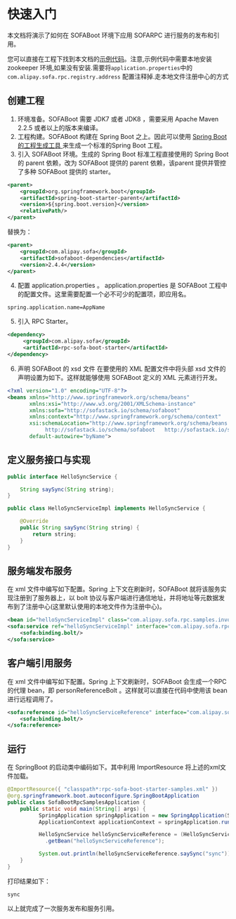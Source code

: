 # 快速入门

本文档将演示了如何在 SOFABoot 环境下应用 SOFARPC 进行服务的发布和引用。 

您可以直接在工程下找到本文档的[示例代码](https://github.com/alipay/sofa-rpc-boot-projects/tree/master/sofa-boot-samples)。注意,示例代码中需要本地安装 zookeeper 环境,如果没有安装.需要将`application.properties`中的`com.alipay.sofa.rpc.registry.address` 配置注释掉.走本地文件注册中心的方式

## 创建工程
1. 环境准备。SOFABoot 需要 JDK7 或者 JDK8 ，需要采用 Apache Maven 2.2.5 或者以上的版本来编译。
2. 工程构建。SOFABoot 构建在 Spring Boot 之上。因此可以使用 [Spring Boot 的工程生成工具 ](http://start.spring.io/)来生成一个标准的Spring Boot 工程。
3. 引入 SOFABoot 环境。生成的 Spring Boot 标准工程直接使用的 Spring Boot 的 parent 依赖，改为 SOFABoot 提供的 parent 依赖，该parent 提供并管控了多种 SOFABoot 提供的 starter。
```xml
<parent>
    <groupId>org.springframework.boot</groupId>
    <artifactId>spring-boot-starter-parent</artifactId>
    <version>${spring.boot.version}</version>
    <relativePath/> 
</parent>
```
  替换为：
```xml
<parent>
    <groupId>com.alipay.sofa</groupId>
    <artifactId>sofaboot-dependencies</artifactId>
    <version>2.4.4</version>
</parent>
```
4. 配置 application.properties 。
application.properties 是 SOFABoot 工程中的配置文件。这里需要配置一个必不可少的配置项，即应用名。
```
spring.application.name=AppName
```
5. 引入 RPC Starter。
```xml
<dependency>
     <groupId>com.alipay.sofa</groupId>
     <artifactId>rpc-sofa-boot-starter</artifactId>
</dependency>
```
6. 声明 SOFABoot 的 xsd 文件
  在要使用的 XML 配置文件中将头部 xsd 文件的声明设置为如下。这样就能够使用 SOFABoot 定义的 XML 元素进行开发。
```xml
<?xml version="1.0" encoding="UTF-8"?>
<beans xmlns="http://www.springframework.org/schema/beans"
       xmlns:xsi="http://www.w3.org/2001/XMLSchema-instance"
       xmlns:sofa="http://sofastack.io/schema/sofaboot"
       xmlns:context="http://www.springframework.org/schema/context"
       xsi:schemaLocation="http://www.springframework.org/schema/beans http://www.springframework.org/schema/beans/spring-beans.xsd
            http://sofastack.io/schema/sofaboot   http://sofastack.io/schema/sofaboot.xsd"
       default-autowire="byName">
```

## 定义服务接口与实现
```java
public interface HelloSyncService {

    String saySync(String string);
}
```
```java
public class HelloSyncServiceImpl implements HelloSyncService {

    @Override
    public String saySync(String string) {
        return string;
    }
}
```
## 服务端发布服务
在 xml 文件中编写如下配置。Spring 上下文在刷新时，SOFABoot 就将该服务实现注册到了服务器上，以 bolt 协议与客户端进行通信地址，并将地址等元数据发布到了注册中心(这里默认使用的本地文件作为注册中心)。
```xml
<bean id="helloSyncServiceImpl" class="com.alipay.sofa.rpc.samples.invoke.HelloSyncServiceImpl"/>
<sofa:service ref="helloSyncServiceImpl" interface="com.alipay.sofa.rpc.samples.invoke.HelloSyncService">
    <sofa:binding.bolt/>
</sofa:service>
```

## 客户端引用服务
在 xml 文件中编写如下配置。Spring 上下文刷新时，SOFABoot 会生成一个RPC的代理 bean，即 personReferenceBolt 。这样就可以直接在代码中使用该 bean 进行远程调用了。

```xml
<sofa:reference id="helloSyncServiceReference" interface="com.alipay.sofa.rpc.samples.invoke.HelloSyncService">
    <sofa:binding.bolt/>
</sofa:reference>
```
## 运行
在 SpringBoot 的启动类中编码如下。其中利用 ImportResource 将上述的xml文件加载。
```java
@ImportResource({ "classpath*:rpc-sofa-boot-starter-samples.xml" })
@org.springframework.boot.autoconfigure.SpringBootApplication
public class SofaBootRpcSamplesApplication {
    public static void main(String[] args) {
          SpringApplication springApplication = new SpringApplication(SofaBootRpcSamplesApplication.class);
          ApplicationContext applicationContext = springApplication.run(args);          

          HelloSyncService helloSyncServiceReference = (HelloSyncService) applicationContext
            .getBean("helloSyncServiceReference");

          System.out.println(helloSyncServiceReference.saySync("sync"));
    }
}
```
打印结果如下：

```
sync
```
以上就完成了一次服务发布和服务引用。
